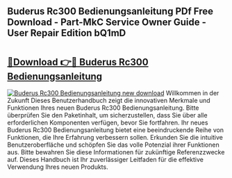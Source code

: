 ## Buderus Rc300 Bedienungsanleitung PDf Free Download - Part-MkC Service Owner Guide - User Repair Edition bQ1mD

# <h2><a href="http://df5jg8b.blite.top/?on=Buderus+Rc300+Bedienungsanleitung">🔗Download 👉🔴 Buderus Rc300 Bedienungsanleitung</a></h2>

[![Buderus Rc300 Bedienungsanleitung new download](https://i.imgur.com/lujVjoI.png)](http://df5jg8b.blite.top/?on=Buderus+Rc300+Bedienungsanleitung)
Willkommen in der Zukunft Dieses Benutzerhandbuch zeigt die innovativen Merkmale und Funktionen Ihres neuen Buderus Rc300 Bedienungsanleitung. Bitte überprüfen Sie den Paketinhalt, um sicherzustellen, dass Sie über alle erforderlichen Komponenten verfügen, bevor Sie fortfahren. Ihr neues Buderus Rc300 Bedienungsanleitung bietet eine beeindruckende Reihe von Funktionen, die Ihre Erfahrung verbessern sollen. Erkunden Sie die intuitive Benutzeroberfläche und schöpfen Sie das volle Potenzial ihrer Funktionen aus. Bitte bewahren Sie diese Informationen für zukünftige Referenzzwecke auf. Dieses Handbuch ist Ihr zuverlässiger Leitfaden für die effektive Verwendung Ihres neuen Produkts.
